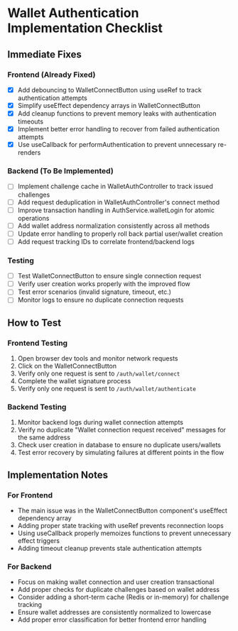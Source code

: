 # Wallet Authentication Implementation Checklist

## Immediate Fixes

### Frontend (Already Fixed)
- [x] Add debouncing to WalletConnectButton using useRef to track authentication attempts
- [x] Simplify useEffect dependency arrays in WalletConnectButton
- [x] Add cleanup functions to prevent memory leaks with authentication timeouts
- [x] Implement better error handling to recover from failed authentication attempts
- [x] Use useCallback for performAuthentication to prevent unnecessary re-renders

### Backend (To Be Implemented)
- [ ] Implement challenge cache in WalletAuthController to track issued challenges
- [ ] Add request deduplication in WalletAuthController's connect method
- [ ] Improve transaction handling in AuthService.walletLogin for atomic operations
- [ ] Add wallet address normalization consistently across all methods
- [ ] Update error handling to properly roll back partial user/wallet creation
- [ ] Add request tracking IDs to correlate frontend/backend logs

### Testing
- [ ] Test WalletConnectButton to ensure single connection request
- [ ] Verify user creation works properly with the improved flow
- [ ] Test error scenarios (invalid signature, timeout, etc.)
- [ ] Monitor logs to ensure no duplicate connection requests

## How to Test

### Frontend Testing
1. Open browser dev tools and monitor network requests
2. Click on the WalletConnectButton
3. Verify only one request is sent to `/auth/wallet/connect`
4. Complete the wallet signature process
5. Verify only one request is sent to `/auth/wallet/authenticate`

### Backend Testing
1. Monitor backend logs during wallet connection attempts
2. Verify no duplicate "Wallet connection request received" messages for the same address
3. Check user creation in database to ensure no duplicate users/wallets
4. Test error recovery by simulating failures at different points in the flow

## Implementation Notes

### For Frontend
- The main issue was in the WalletConnectButton component's useEffect dependency array
- Adding proper state tracking with useRef prevents reconnection loops
- Using useCallback properly memoizes functions to prevent unnecessary effect triggers
- Adding timeout cleanup prevents stale authentication attempts

### For Backend
- Focus on making wallet connection and user creation transactional
- Add proper checks for duplicate challenges based on wallet address
- Consider adding a short-term cache (Redis or in-memory) for challenge tracking
- Ensure wallet addresses are consistently normalized to lowercase
- Add proper error classification for better frontend error handling